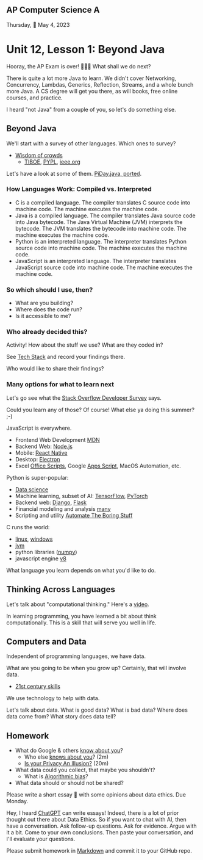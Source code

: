 ## AP Computer Science A

Thursday, 🌌 May 4, 2023

# Unit 12, Lesson 1: Beyond Java

Hooray, the AP Exam is over! 🎉🎉🎉 What shall we do next?

There is quite a lot more Java to learn. We didn't cover Networking, Concurrency, Lambdas, Generics, Reflection, Streams, and a whole bunch more Java. A CS degree will get you there, as will books, free online courses, and practice.

I heard "not Java" from a couple of you, so let's do something else.

## Beyond Java

We'll start with a survey of other languages. Which ones to survey?

- [Wisdom of crowds](https://en.wikipedia.org/wiki/Measuring_programming_language_popularity)
  - [TIBOE](https://www.tiobe.com/tiobe-index/), [PYPL](http://pypl.github.io/PYPL.html), [ieee.org](https://spectrum.ieee.org/top-programming-languages-2022)

Let's have a look at some of them. [PiDay.java, ported](./piday/).

### How Languages Work: Compiled vs. Interpreted

- C is a compiled language. The compiler translates C source code into machine code. The machine executes the machine code.
- Java is a compiled language. The compiler translates Java source code into Java bytecode. The Java Virtual Machine (JVM) interprets the bytecode. The JVM translates the bytecode into machine code. The machine executes the machine code.
- Python is an interpreted language. The interpreter translates Python source code into machine code. The machine executes the machine code.
- JavaScript is an interpreted language. The interpreter translates JavaScript source code into machine code. The machine executes the machine code.

### So which should I use, then?

- What are you building?
- Where does the code run?
- Is it accessible to me?

### Who already decided this?

Activity! How about the stuff we use? What are they coded in?

See [Tech Stack](techstack.md) and record your findings there.

Who would like to share their findings?

### Many options for what to learn next

Let's go see what the [Stack Overflow Developer Survey](https://insights.stackoverflow.com/survey/2021#technology-most-loved-dreaded-and-wanted-languages-loved) says.

Could you learn any of those? Of course! What else ya doing this summer? ;-)

JavaScript is everywhere.

- Frontend Web Development [MDN](https://developer.mozilla.org/en-US/docs/Web/javascript)
- Backend Web: [Node.js](https://nodejs.org/en)
- Mobile: [React Native](https://reactnative.dev/)
- Desktop: [Electron](https://www.electronjs.org/apps)
- Excel [Office Scripts](https://learn.microsoft.com/en-us/office/dev/scripts/), Google [Apps Script](https://www.google.com/script/start/), MacOS Automation, etc.

Python is super-popular:

- [Data science](https://www.simplilearn.com/a-day-in-the-life-of-a-data-scientist-article)
- Machine learning, subset of AI: [TensorFlow](https://www.tensorflow.org/), [PyTorch](https://pytorch.org/)
- Backend web: [Django](https://www.djangoproject.com/), [Flask](https://flask.palletsprojects.com/)
- Financial modeling and analysis [many](https://www.activestate.com/blog/top-10-python-packages-for-finance-and-financial-modeling/)
- Scripting and utility [Automate The Boring Stuff](https://automatetheboringstuff.com/)

C runs the world:

- [linux](https://github.com/torvalds/linux), [windows](https://stygiansecurity.com/intro-to-windows-kernel-dev/#:~:text=Most%20of%20Windows%20programming%20is%20primarily%20done%20in%20C%2B%2B.)
- [jvm](https://github.com/openjdk/jdk/tree/master/src/hotspot)
- python libraries ([numpy](https://github.com/numpy/numpy))
- javascript engine [v8](https://github.com/v8/v8)

What language you learn depends on what you'd like to do.

## Thinking Across Languages

Let's talk about "computational thinking." Here's a [video](https://www.youtube.com/watch?v=dHWmnayy8MY).

In learning programming, you have learned a bit about think computationally. This is a skill that will serve you well in life.

## Computers and Data

Independent of programming languages, we have data.

What are you going to be when you grow up? Certainly, that will involve data.

- [21st century skills](https://www.k12.wa.us/student-success/career-technical-education-cte/cte-resources-essentials/21st-century-skills)

We use technology to help with data.

Let's talk about data. What is good data? What is bad data? Where does data come from? What story does data tell?

## Homework

- What do Google & others [know about you](https://support.google.com/accounts/answer/162744?hl=en)?
  - Who else [knows about you](https://www.youtube.com/watch?v=ZcjtEKNP05c)? (2m)
  - [Is your Privacy An Illusion?](https://www.youtube.com/watch?v=KMtrY6lbjcY) (20m)
- What data could you collect, that maybe you shouldn't?
  - What is [Algorithmic bias](https://en.wikipedia.org/wiki/Algorithmic_bias)?
- What data should or should not be shared?

Please write a short essay 📜 with some opinions about data ethics. Due Monday.

Hey, I heard [ChatGPT](https://chat.openai.com/) can write essays! Indeed, there is a lot of prior thought out there about Data Ethics. So if you want to chat with AI, then have a conversation. Ask follow-up questions. Ask for evidence. Argue with it a bit. Come to your own conclusions. Then paste your conversation, and I'll evaluate your questions.

Please submit homework in [Markdown](https://docs.github.com/en/get-started/writing-on-github/getting-started-with-writing-and-formatting-on-github) and commit it to your GitHub repo.
